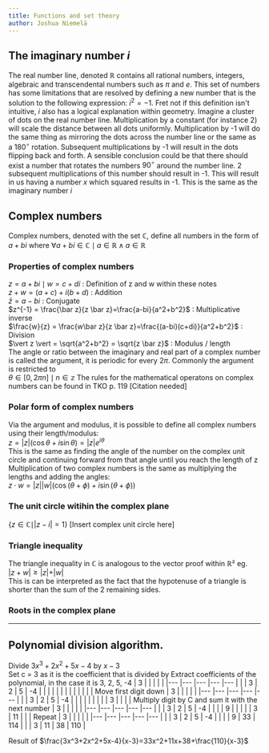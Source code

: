 ```yaml
---
title: Functions and set theory
author: Joshua Niemelä
---
```

## The imaginary number $i$
The real number line, denoted $\mathbb R$ contains all rational numbers, integers, algebraic and transcendental numbers such as $\pi$ and $e$. This set of numbers has some limitations that are resolved by defining a new number that is the solution to the following expression: $i^2=-1$. Fret not if this definition isn't intuitive, $i$ also has a logical explanation within geometry. Imagine a cluster of dots on the real number line. Multiplication by a constant (for instance 2) will scale the distance between all dots uniformly. Multiplication by -1 will do the same thing as mirroring the dots across the number line or the same as a $180^\circ$ rotation. Subsequent multiplications by -1 will result in the dots flipping back and forth. A sensible conclusion could be that there should exist a number that rotates the numbers $90^\circ$ around the number line. 2 subsequent multiplications of this number should result in -1. This will result in us having a number $x$ which squared results in -1. This is the same as the imaginary number $i$
## Complex numbers
Complex numbers, denoted with the set $\mathbb C$, define all numbers in the form of $a+bi$ where $\forall a+bi \in \mathbb C \mid a \in \mathbb R \land a\in \mathbb R$
### Properties of complex numbers
$z=a+bi \mid w = c+di$ : Definition of z and w within these notes  
$z+w = (a+c)+i(b+d)$ : Addition  
$\bar z = a-bi$ : Conjugate  
$z^{-1} = \frac{\bar z}{z \bar z}=\frac{a-bi}{a^2+b^2}$ : Multiplicative inverse    
$\frac{w}{z} = \frac{w\bar z}{z \bar z}=\frac{(a-bi)(c+di)}{a^2+b^2}$ : Division      
$\vert z \vert = \sqrt{a^2+b^2} = \sqrt{z \bar z}$ : Modulus / length  
The angle or ratio between the imaginary and real part of a complex number is called the argument, it is periodic for every $2\pi$. Commonly the argument is restricted to  
$\theta \in [0, 2\pi n] \mid n \in \mathbb z$
The rules for the mathematical operatons on complex numbers can be found in TKO p. 119 [Citation needed]  

### Polar form of complex numbers
Via the argument and modulus, it is possible to define all complex numbers using their length/modulus:  
$z = \vert z \vert (\cos \theta + i \sin \theta) = \vert z \vert e^{i\theta}$  
This is the same as finding the angle of the number on the complex unit circle and continuing forward from that angle until you reach the length of z  
Multiplication of two complex numbers is the same as multiplying the lengths and adding the angles:  
$z \cdot w = \vert z \vert \vert w \vert (\cos(\theta+\phi)+i\sin(\theta+\phi))$ 

### The unit circle witihin the complex plane
$\{z \in \mathbb C \mid \vert z - i \vert = 1\}$
[Insert complex unit circle here]

### Triangle inequality
The triangle inequality in $\mathbb C$ is analogous to the vector proof within $\mathbb R²$ eg.  
$\vert z+w \vert \geq \vert z \vert + \vert w \vert$  
This is can be interpreted as the fact that the hypotenuse of a triangle is shorter than the sum of the 2 remaining sides.

### Roots in the complex plane

---

## Polynomial division algorithm.
Divide $3x^3+2x^2+5x-4$ by $x-3$  
Set c = 3 as it is the coefficient that is divided by
Extract coefficients of the polynomial, in the case it is 3, 2, 5, -4
| 3 	|   	|   	|   	|   	|
|---	|---	|---	|---	|---	|
|   	| 3 	| 2 	| 5 	| -4 	|
|   	|   	|   	|   	|   	|
|   	|   	|   	|   	|   	|
Move first digit down
| 3 	|   	|   	|   	|   	|
|---	|---	|---	|---	|---	|
|   	| 3 	| 2 	| 5 	| -4 	|
|   	|   	|   	|   	|   	|
|   	| 3  	|   	|   	|   	|
Multiply digit by C and sum it with the next number
| 3 	|   	|   	|   	|   	|
|---	|---	|---	|---	|---	|
|   	| 3 	| 2 	| 5 	| -4 	|
|   	|   	| 9  	|   	|   	|
|   	| 3  	| 11  	|   	|   	|
Repeat
| 3 	|   	|   	|   	|   	|
|---	|---	|---	|---	|---	|
|   	| 3 	| 2 	| 5 	| -4 	|
|   	|   	| 9  	| 33  	| 114  	|
|   	| 3  	| 11  	| 38  	| 110  	|

Result of  $\frac{3x^3+2x^2+5x-4}{x-3}=33x^2+11x+38+\frac{110}{x-3}$  